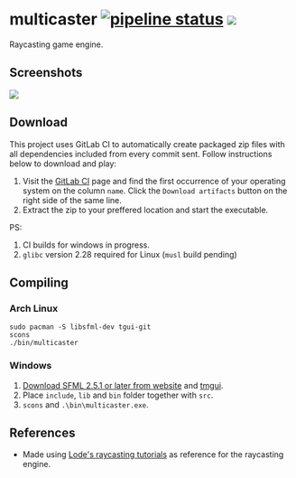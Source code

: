 # multicaster [![pipeline status](https://gitlab.com/BARICHELLO/multicaster/badges/master/pipeline.svg)](https://gitlab.com/BARICHELLO/multicaster/commits/master) [![](https://img.shields.io/github/repo-size/badges/shields.svg)](https://github.com/aBARICHELLO/multicaster)

Raycasting game engine.

## Screenshots
<img src="https://i.imgur.com/PjfQQvB.png">

## Download
This project uses GitLab CI to automatically create packaged zip files with all dependencies included from every commit sent. Follow instructions below to download and play:<br>

1. Visit the [GitLab CI](https://gitlab.com/BARICHELLO/multicaster/-/jobs) page and find the first occurrence of your operating system on the column `name`. Click the `Download artifacts` button on the right side of the same line.
2. Extract the zip to your preffered location and start the executable.

PS:
1. CI builds for windows in progress.
2. `glibc` version 2.28 required for Linux (`musl` build pending)

## Compiling
### Arch Linux
```
sudo pacman -S libsfml-dev tgui-git
scons
./bin/multicaster
```

### Windows
1. [Download SFML 2.5.1 or later from website](https://www.sfml-dev.org/download.php) and [tmgui](https://tgui.eu/).
2. Place `include`, `lib` and `bin` folder together with `src`.
3. `scons` and `.\bin\multicaster.exe`.

## References

- Made using [Lode's raycasting tutorials](https://lodev.org/cgtutor/) as reference for the raycasting engine.
